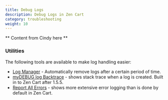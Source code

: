 ```yaml
---
title: Debug Logs 
description: Debug Logs in Zen Cart 
category: troubleshooting
weight: 10
---
```


** Content from Cindy here ** 

### Utilities
The following tools are available to make log handling easier:

- [Log Manager](https://www.zen-cart.com/downloads.php?do=file&id=2123) - Automatically remove logs after a certain period of time.
- [myDEBUG log Backtrace](https://www.zen-cart.com/downloads.php?do=file&id=1879) - shows stack trace when a log is created. Built in to Zen Cart after 1.5.5. 
- [Report All Errors](https://www.zen-cart.com/downloads.php?do=file&id=1792) - shows more extensive error logging than is done by default in Zen Cart. 

